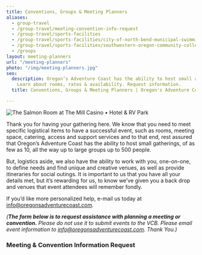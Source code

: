 ```yaml
---
title: Conventions, Groups & Meeting Planners
aliases:
  - group-travel
  - /group-travel/meeting-convention-info-request 
  - /group-travel/sports-facilities
  - /group-travel/sports-facilities/city-of-north-bend-municipal-swimming-pool
  - /group-travel/sports-facilities/southwestern-oregon-community-college
  - /groups
layout: meeting-planners
url: "/meeting-planners"
photo: "/img/meeting-planners.jpg"
seo:
  description: Oregon’s Adventure Coast has the ability to host small and large gatherings.
    Learn about rooms, rates & availability. Request information.
  title: Conventions, Groups & Meeting Planners | Oregon's Adventure Coast

---
```

![The Salmon Room at The Mill Casino • Hotel & RV Park](/img/salmonroom-mill-casino.jpg)

Thank you for having your gathering here. We know that you need to meet specific logistical items to have a successful event, such as rooms, meeting space, catering, access and support services and to that end, rest assured that Oregon’s Adventure Coast has the ability to host small gatherings, of as few as 10, all the way up to large groups up to 500 people.

But, logistics aside, we also have the ability to work with you, one-on-one, to define needs and find unique and creative venues, as well as provide itineraries for social outings. It is important to us that you have all your details met, but it’s rewarding for us, to know we’ve given you a back drop and venues that event attendees will remember fondly.

If you’d like more personalized help, e-mail us today at [info@oregonsadventurecoast.com](mailto:info@oregonsadventurecoast.com).

_(**The form below is to request assistance with planning a meeting or convention.** Please do not use it to submit events to the VCB. Please email event information to_ _[info@oregonsadventurecoast.com](mailto:info@oregonsadventurecoast.com)._ _Thank You.)_

### Meeting & Convention Information Request

<script type="text/javascript" src="https://form.jotform.com/jsform/83166502598161"></script>